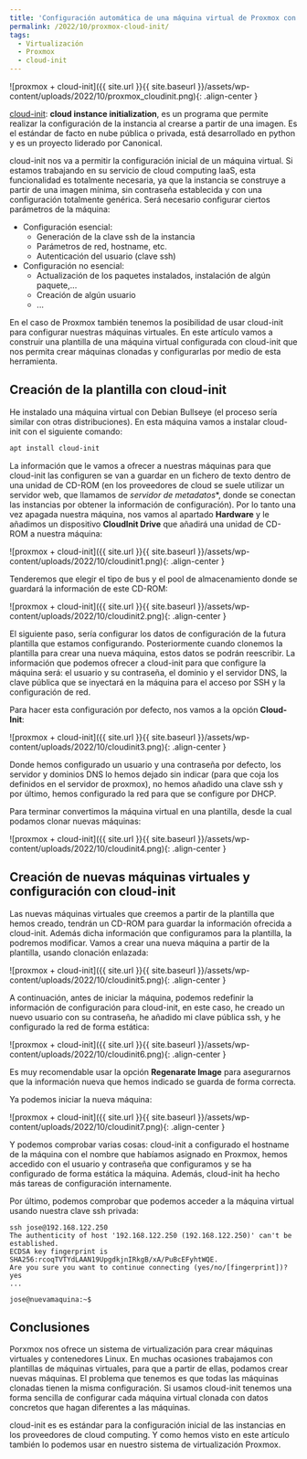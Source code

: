 ```yaml
---
title: 'Configuración automática de una máquina virtual de Proxmox con cloud-init'
permalink: /2022/10/proxmox-cloud-init/
tags:
  - Virtualización
  - Proxmox
  - cloud-init
---
```


![proxmox + cloud-init]({{ site.url }}{{ site.baseurl }}/assets/wp-content/uploads/2022/10/proxmox_cloudinit.png){: .align-center }

[cloud-init](https://cloud-init.io/): **cloud instance initialization**, es un programa que permite realizar la configuración de la instancia al crearse a partir de una imagen. Es el estándar de facto en nube pública o privada, está desarrollado en python y es un proyecto liderado por Canonical.

cloud-init nos va a permitir la configuración inicial de un máquina virtual. Si estamos trabajando en su servicio de cloud computing IaaS, esta funcionalidad es totalmente necesaria, ya que la instancia se construye a partir de una imagen mínima, sin contraseña establecida y con una configuración totalmente genérica. Será necesario configurar ciertos parámetros de la máquina:

* Configuración esencial:
	* Generación de la clave ssh de la instancia
    * Parámetros de red, hostname, etc.
    * Autenticación del usuario (clave ssh)
* Configuración no esencial:
	* Actualización de los paquetes instalados, instalación de algún paquete,...
	* Creación de algún usuario
	* ...

En el caso de Proxmox también tenemos la posibilidad de usar cloud-init para configurar nuestras máquinas virtuales. En este artículo vamos a construir una plantilla de una máquina virtual configurada con cloud-init que nos permita crear máquinas clonadas y configurarlas por medio de esta herramienta.

<!--more-->

## Creación de la plantilla con cloud-init

He instalado una máquina virtual con Debian Bullseye (el proceso sería similar con otras distribuciones). En esta máquina vamos a instalar cloud-init con el siguiente comando:

```bash
apt install cloud-init
```

La información que le vamos a ofrecer a nuestras máquinas para que cloud-init las configuren se van a guardar en un fichero de texto dentro de una unidad de CD-ROM (en los proveedores de cloud se suele utilizar un servidor web, que llamamos de *servidor de metadatos**, donde se conectan las instancias por obtener la información de configuración). Por lo tanto una vez apagada nuestra máquina, nos vamos al apartado **Hardware** y le añadimos un dispositivo **CloudInit Drive** que añadirá una unidad de CD-ROM a nuestra máquina:

![proxmox + cloud-init]({{ site.url }}{{ site.baseurl }}/assets/wp-content/uploads/2022/10/cloudinit1.png){: .align-center }

Tenderemos que elegir el tipo de bus y el pool de almacenamiento donde se guardará la información de este CD-ROM:

![proxmox + cloud-init]({{ site.url }}{{ site.baseurl }}/assets/wp-content/uploads/2022/10/cloudinit2.png){: .align-center }

El siguiente paso, sería configurar los datos de configuración de la futura plantilla que estamos configurando. Posteriormente cuando clonemos la plantilla para crear una nueva máquina, estos datos se podrán reescribir. La información que podemos ofrecer a cloud-init para que configure la máquina será: el usuario y su contraseña, el dominio y el servidor DNS, la clave pública que se inyectará en la máquina para el acceso por SSH y la configuración de red.

Para hacer esta configuración por defecto, nos vamos a la opción **Cloud-Init**:

![proxmox + cloud-init]({{ site.url }}{{ site.baseurl }}/assets/wp-content/uploads/2022/10/cloudinit3.png){: .align-center }

Donde hemos configurado un usuario y una contraseña por defecto, los servidor y dominios DNS lo hemos dejado sin indicar (para que coja los definidos en el servidor de proxmox), no hemos añadido una clave ssh y por último, hemos configurado la red para que se configure por DHCP.

Para terminar convertimos la máquina virtual en una plantilla, desde la cual podamos clonar nuevas máquinas:

![proxmox + cloud-init]({{ site.url }}{{ site.baseurl }}/assets/wp-content/uploads/2022/10/cloudinit4.png){: .align-center }

## Creación de nuevas máquinas virtuales y configuración con cloud-init

Las nuevas máquinas virtuales que creemos a partir de la plantilla que hemos creado, tendrán un CD-ROM para guardar la información ofrecida a cloud-init. Además dicha información que configuramos para la plantilla, la podremos modificar. Vamos a crear una nueva máquina a partir de la plantilla, usando clonación enlazada:

![proxmox + cloud-init]({{ site.url }}{{ site.baseurl }}/assets/wp-content/uploads/2022/10/cloudinit5.png){: .align-center }

A continuación, antes de iniciar la máquina, podemos redefinir la información de configuración para cloud-init, en este caso, he creado un nuevo usuario con su contraseña, he añadido mi clave pública ssh, y he configurado la red de forma estática:

![proxmox + cloud-init]({{ site.url }}{{ site.baseurl }}/assets/wp-content/uploads/2022/10/cloudinit6.png){: .align-center }

Es muy recomendable usar la opción **Regenarate Image** para asegurarnos que la información nueva que hemos indicado se guarda de forma correcta.

Ya podemos iniciar la nueva máquina:

![proxmox + cloud-init]({{ site.url }}{{ site.baseurl }}/assets/wp-content/uploads/2022/10/cloudinit7.png){: .align-center }

Y podemos comprobar varias cosas: cloud-init a configurado el hostname de la máquina con el nombre que habíamos asignado en Proxmox, hemos accedido con el usuario y contraseña que configuramos y se ha configurado de forma estática la máquina. Además, cloud-init ha hecho más tareas de configuración internamente.

Por último, podemos comprobar que podemos acceder a la máquina virtual usando nuestra clave ssh privada:

```
ssh jose@192.168.122.250
The authenticity of host '192.168.122.250 (192.168.122.250)' can't be established.
ECDSA key fingerprint is SHA256:rcoqTVTYdLAAN19UpgdkjnIRkgB/xA/PuBcEFyhtWQE.
Are you sure you want to continue connecting (yes/no/[fingerprint])? yes
...

jose@nuevamaquina:~$ 
```

## Conclusiones

Porxmox nos ofrece un sistema de virtualización para crear máquinas virtuales y contenedores Linux. En muchas ocasiones trabajamos con plantillas de máquinas virtuales, para que a partir de ellas, podamos crear nuevas máquinas. El problema que tenemos es que todas las máquinas clonadas tienen la misma configuración. Si usamos cloud-init tenemos una forma sencilla de configurar cada máquina virtual clonada con datos concretos que hagan diferentes a las máquinas.

cloud-init es es estándar para la configuración inicial de las instancias en los proveedores de cloud computing. Y como hemos visto en este artículo también lo podemos usar en nuestro sistema de virtualización Proxmox.




